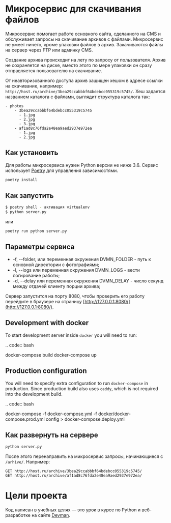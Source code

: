 # Микросервис для скачивания файлов

Микросервис помогает работе основного сайта, сделанного на CMS и обслуживает
запросы на скачивание архивов с файлами. Микросервис не умеет ничего, кроме упаковки файлов
в архив. Закачиваются файлы на сервер через FTP или админку CMS.

Создание архива происходит на лету по запросу от пользователя. Архив не сохраняется на диске, вместо этого по мере упаковки он сразу отправляется пользователю на скачивание.

От неавторизованного доступа архив защищен хешом в адресе ссылки на скачивание, например: `http://host.ru/archive/3bea29ccabbbf64bdebcc055319c5745/`. Хеш задается названием каталога с файлами, выглядит структура каталога так:

```
- photos
    - 3bea29ccabbbf64bdebcc055319c5745
      - 1.jpg
      - 2.jpg
      - 3.jpg
    - af1ad8c76fda2e48ea9aed2937e972ea
      - 1.jpg
      - 2.jpg
```


## Как установить

Для работы микросервиса нужен Python версии не ниже 3.6.
Сервис использует [Poetry](https://poetry.eustace.io/) для управления зависимостями.

```bash
poetry install
```

## Как запустить

```bash
$ poetry shell - активация virtualenv
$ python server.py
```
или
```bash
poetry run python server.py
```

## Параметры сервиса

* -f, --folder, или переменная окружения DVMN_FOLDER - путь к основной директории с фотографиями;
* -l, --logs или переменная окружения DVMN_LOGS - вести логирование работы;
* -d, --delay или переменная окружения DVMN_DELAY - число секунд между отдачей клиенту порции архива;

Сервер запустится на порту 8080, чтобы проверить его работу перейдите в браузере на страницу [http://127.0.0.1:8080/](http://127.0.0.1:8080/).

Development with docker
-----------------------

To start development server inside ``docker`` you will need to run:

.. code:: bash

  docker-compose build
  docker-compose up
  
 Production configuration
------------------------

You will need to specify extra configuration
to run ``docker-compose`` in production.
Since production build also uses ``caddy``,
which is not required into the development build.

.. code:: bash

  docker-compose -f docker-compose.yml -f docker/docker-compose.prod.yml config > docker-compose.deploy.yml



## Как развернуть на сервере

```bash
python server.py
```

После этого перенаправить на микросервис запросы, начинающиеся с `/arhive/`. Например:

```
GET http://host.ru/archive/3bea29ccabbbf64bdebcc055319c5745/
GET http://host.ru/archive/af1ad8c76fda2e48ea9aed2937e972ea/
```

# Цели проекта

Код написан в учебных целях — это урок в курсе по Python и веб-разработке на сайте [Devman](https://dvmn.org).